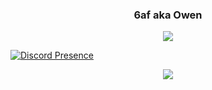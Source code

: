 <h3 align="center">6af aka Owen</h3>

<p align="center">
  <img src="https://github-readme-stats.vercel.app/api/?username=6af&title_color=4F8CC9&text_color=9f9f9f&show_icons=true&bg_color=00000000&hide_border=true&icon_color=4F8CC9&hide_title=true&count_private=true"/>
</p>


  [![Discord Presence](https://lanyard-profile-readme.vercel.app/api/860631554303721482)](https://discord.com/users/860631554303721482)

  

<p align="center">
  <img src="https://spotify-github-profile.vercel.app/api/view?uid=odb0714&cover_image=true&theme=novatorem"/>
</p>






